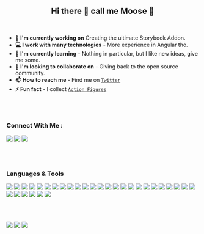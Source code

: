 <div align="center">

## Hi there 👋 call me Moose 🦌

</div>
<br>

- **🔭 I'm currently working on** Creating the ultimate Storybook Addon.
- **💻 I work with many technologies** - More experience in Angular tho.
- **🌱 I'm currently learning** - Nothing in particular, but I like new ideas, give me some.
- **👯 I'm looking to collaborate on** - Giving back to the open source community.
- **📫 How to reach me** - Find me on [`Twitter`](https://twitter.com/mooseSheriff)
- **⚡ Fun fact** - I collect [`Action Figures`](https://www.youtube.com/@sheriffMoose)

<br>
<br>


### Connect With Me :
[![][img.twitter]][link.twitter]
[![][img.medium]][link.medium]
[![][img.linkedin]][link.linkedin]

<br>
<br>

### Languages & Tools
![](https://freeicons.vercel.app/icons/javascript?size=50)
![](https://freeicons.vercel.app/icons/typescript?size=50)
![](https://freeicons.vercel.app/icons/html5?size=50)
![](https://freeicons.vercel.app/icons/css3?size=50)
![](https://freeicons.vercel.app/icons/angular?size=50)
![](https://freeicons.vercel.app/icons/react?size=50)
![](https://freeicons.vercel.app/icons/vuedotjs?size=50)
![](https://freeicons.vercel.app/icons/storybook?size=50)
![](https://freeicons.vercel.app/icons/git?size=50)
![](https://freeicons.vercel.app/icons/github?size=50)
![](https://freeicons.vercel.app/icons/gitlab?size=50)
![](https://freeicons.vercel.app/icons/bitbucket?size=50)
![](https://freeicons.vercel.app/icons/jenkins?size=50)
![](https://freeicons.vercel.app/icons/bamboo?size=50)
![](https://freeicons.vercel.app/icons/jira?size=50)
![](https://freeicons.vercel.app/icons/confluence?size=50)
![](https://freeicons.vercel.app/icons/android?size=50)
![](https://freeicons.vercel.app/icons/ionic?size=50)
![](https://freeicons.vercel.app/icons/materialdesign?size=50)
![](https://freeicons.vercel.app/icons/apachecordova?size=50)
![](https://freeicons.vercel.app/icons/mongodb?size=50)
![](https://freeicons.vercel.app/icons/sqlite?size=50)
![](https://freeicons.vercel.app/icons/mysql?size=50)
![](https://freeicons.vercel.app/icons/microsoftsqlserver?size=50)
![](https://freeicons.vercel.app/icons/oracle?size=50)
![](https://freeicons.vercel.app/icons/amazonaws?size=50)
![](https://freeicons.vercel.app/icons/microsoftazure?size=50)
![](https://freeicons.vercel.app/icons/firebase?size=50)
![](https://freeicons.vercel.app/icons/docker?size=50)
![](https://freeicons.vercel.app/icons/vagrant?size=50)
![](https://freeicons.vercel.app/icons/kubernetes?size=50)


<br>
<br>

<div>

![][banner.stats1]
![][banner.stats2]
![][banner.stats3]

</div>


[img.twitter]: https://freeicons.vercel.app/icons/twitter?size=50
[img.medium]: https://freeicons.vercel.app/icons/medium?size=50&bg=white
[img.linkedin]: https://freeicons.vercel.app/icons/linkedin?size=50

[link.twitter]: https://twitter.com/mooseSheriff
[link.medium]: https://www.medium.com/@sheriffMoose
[link.linkedin]: https://www.linkedin.com/mosherif87

[banner.stats1]: https://github-readme-stats.vercel.app/api/top-langs?username=sheriffmoose&show_icons=true&locale=en&layout=compact
[banner.stats2]: https://github-readme-stats.vercel.app/api?username=sheriffmoose&show_icons=true&locale=en
[banner.stats3]: https://github-readme-streak-stats.herokuapp.com/?user=sheriffmoose